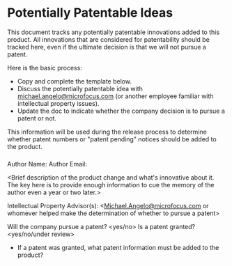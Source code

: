 # <Product Name> Potentially Patentable Ideas

This document tracks any potentially patentable innovations added to this product. All innovations that are considered for patentability should be tracked here, even if the ultimate decision is that we will not pursue a patent.

Here is the basic process:
*   Copy and complete the template below.
*   Discuss the potentially patentable idea with michael.angelo@microfocus.com (or another employee familiar with intellectual property issues).
*   Update the doc to indicate whether the company decision is to pursue a patent or not.

This information will be used during the release process to determine whether patent numbers or "patent pending" notices should be added to the product.


### <Brief title for potentially patentable idea>

Author Name: <Name of person who checked in the code>
Author Email: <Email address for the author>

<Brief description of the product change and what's innovative about it. The key here is to provide enough information to cue the memory of the author even a year or two later.>

Intellectual Property Advisor(s): <Michael.Angelo@microfocus.com or whomever helped make the determination of whether to pursue a patent>

Will the company pursue a patent? <yes/no>
Is a patent granted? <yes/no/under review>
*   If a patent was granted, what patent information must be added to the product? <to be determined by the Legal team>



